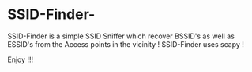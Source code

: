 # SSID-Finder-
SSID-Finder is a simple SSID Sniffer which recover BSSID's as well as ESSID's from the Access points in the vicinity !
SSID-Finder uses scapy !

Enjoy !!!


